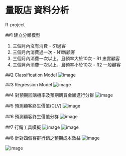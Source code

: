# 量販店 資料分析
R-project

##1 
建立分類模型
1. 三個月內沒有消費 - S1過客
2. 三個月內消費過一次 - N1新顧客
3. 三個月內消費一次以上，且頻率大於10次 - R1 忠實顧客
4. 三個月內消費一次以上，且頻率小於10次 - R2 一般顧客

##2 Classification Model
![image](https://user-images.githubusercontent.com/101661953/198525508-8eb3393e-996c-483e-9255-18c2ca1f3f90.png)

##3 Regression Model
![image](https://user-images.githubusercontent.com/101661953/198525563-5457d5a9-6389-4cca-8815-7241f5568014.png)

##4 對預期回購機率及預期購買金額進行分群
![image](https://user-images.githubusercontent.com/101661953/198525785-d10e125d-3138-4c8c-baae-86045a562167.png)

##5 預測顧客終生價值(CLV)
![image](https://user-images.githubusercontent.com/101661953/198525923-e45d05ca-b9f6-4f52-b08f-b26f910dc526.png)

##6 預測顧客終生價值分群
![image](https://user-images.githubusercontent.com/101661953/198525988-0fec4400-931b-4991-9f0a-fda7f1ba70b7.png)

##7 行銷工具模擬
![image](https://user-images.githubusercontent.com/101661953/198526052-33bbf38c-2aa7-4476-a0c8-0b7aef12c00c.png)
![image](https://user-images.githubusercontent.com/101661953/198526070-034d6dd0-baac-4c7b-84bf-1d0ebd548e7d.png)

##8 針對四個客群行銷之預期成本效益
![image](https://user-images.githubusercontent.com/101661953/198526263-144e9dff-0730-4150-9118-c0cb31aa0de0.png)

![image](https://user-images.githubusercontent.com/101661953/198526211-ad740cf9-305e-43a3-8e23-04f6e1d3bbbf.png)

